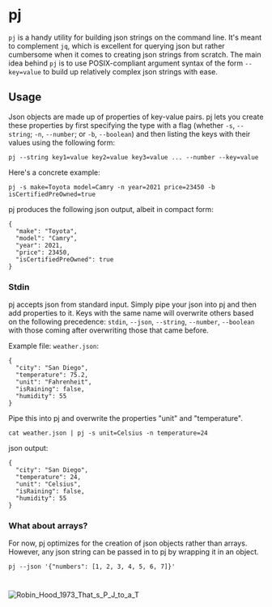 # pj
`pj` is a handy utility for building json strings on the command line. It's meant to complement `jq`, which is excellent for querying json but rather cumbersome when it comes to creating json strings from scratch. The main idea behind `pj` is to use POSIX-compliant argument syntax of the form `--key=value` to build up relatively complex json strings with ease.

## Usage
Json objects are made up of properties of key-value pairs. pj lets you create these properties by first specifying the type with a flag (whether `-s`, `--string`; `-n`, `--number`; or `-b`, `--boolean`) and then listing the keys with their values using the following form:
```
pj --string key1=value key2=value key3=value ... --number --key=value
```
Here's a concrete example:
```
pj -s make=Toyota model=Camry -n year=2021 price=23450 -b isCertifiedPreOwned=true
```
pj produces the following json output, albeit in compact form:
```
{
  "make": "Toyota",
  "model": "Camry",
  "year": 2021,
  "price": 23450,
  "isCertifiedPreOwned": true
}
```

### Stdin
pj accepts json from standard input. Simply pipe your json into pj and then add properties to it. Keys with the same name will overwrite others based on the following precedence: `stdin`, `--json`, `--string`, `--number`, `--boolean` with those coming after overwriting those that came before.

Example file: `weather.json`:
```
{
  "city": "San Diego",
  "temperature": 75.2,
  "unit": "Fahrenheit",
  "isRaining": false,
  "humidity": 55
}
```
Pipe this into pj and overwrite the properties "unit" and "temperature".
```
cat weather.json | pj -s unit=Celsius -n temperature=24
```
json output:
```
{
  "city": "San Diego",
  "temperature": 24,
  "unit": "Celsius",
  "isRaining": false,
  "humidity": 55
}
```

### What about arrays?
For now, pj optimizes for the creation of json objects rather than arrays. However, any json string can be passed in to pj by wrapping it in an object.
```
pj --json '{"numbers": [1, 2, 3, 4, 5, 6, 7]}'
```
#

![Robin_Hood_1973_That_s_P_J_to_a_T](https://github.com/user-attachments/assets/0bee1dc9-3ce2-4c9d-bb41-bd44fafd09b4)
